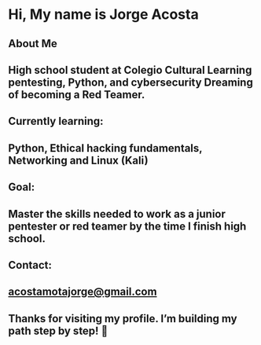 # Hi, My name is Jorge Acosta
## About Me
 High school student at Colegio Cultural
 Learning pentesting, Python, and cybersecurity
 Dreaming of becoming a Red Teamer.
---
## Currently learning:
Python, 
Ethical hacking fundamentals, 
Networking and Linux (Kali)
---
## Goal:
Master the skills needed to work as a junior pentester or red teamer by the time I finish high school.
---
## Contact:
acostamotajorge@gmail.com
---
Thanks for visiting my profile. I’m building my path step by step! 🚀
---
